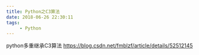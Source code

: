 ```yaml
---
title: Python之C3算法
date: 2018-06-26 22:30:11
tags:
	 - Python
---
```






python多重继承C3算法
https://blog.csdn.net/fmblzf/article/details/52512145